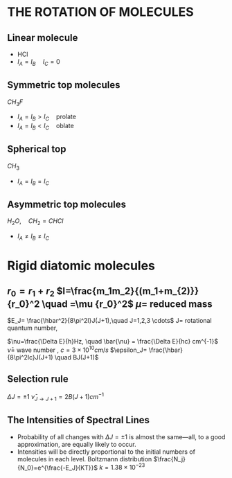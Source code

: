 # THE ROTATION OF MOLECULES
## Linear molecule
- HCl
- $I_{A}=I_{B}\quad I_C=0$
## Symmetric top molecules
$CH_3F$
- $I_{A}=I_{B} > I_{C}\quad$prolate
- $I_{A}=I_{B} < I_C\quad$oblate
## Spherical top
$CH_3$
- $I_{A}=I_{B}=I_C$
## Asymmetric top molecules
$H_2O$,$\quad CH_2=CHCl$
- $I_{A}\neq I_{B}\neq I_C$
# Rigid diatomic molecules
$r_0=r_1+r_2$
$I=\frac{m_1m_2}{(m_1+m_{2)}}{r_0}^2 \quad =\mu {r_0}^2$
$\mu =$ reduced mass
---
$E_J= \frac{\hbar^2}{8\pi^2I}J(J+1),\quad J=1,2,3 \cdots$
J= rotational quantum number, 

$\nu=\frac{\Delta E}{h}Hz, \quad \bar{\nu} = \frac{\Delta E}{hc} cm^{-1}$ $\bar{\nu}$= wave number , $c=3\times10^{10}cm/s$
$\epsilon_J= \frac{\hbar}{8\pi^2Ic}J(J+1) \quad BJ(J+1)$ 

## Selection rule 
$\Delta J = \pm 1$
$\bar{\nu}_{J\to J+1} = 2B(J+1) cm^{-1}$

## The Intensities of Spectral Lines
- Probability of all changes with $\Delta J = \pm 1$ is almost the same—all, to a good approximation, are equally likely to occur.
- Intensities will be directly proportional to the initial numbers of molecules in each level.
Boltzmann distribution
$\frac{N_j}{N_0}=e^{\frac{-E_J}{KT}}$
	$k=1.38\times10^{-23}$

